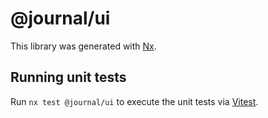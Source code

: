 # @journal/ui

This library was generated with [Nx](https://nx.dev).

## Running unit tests

Run `nx test @journal/ui` to execute the unit tests via [Vitest](https://vitest.dev/).
